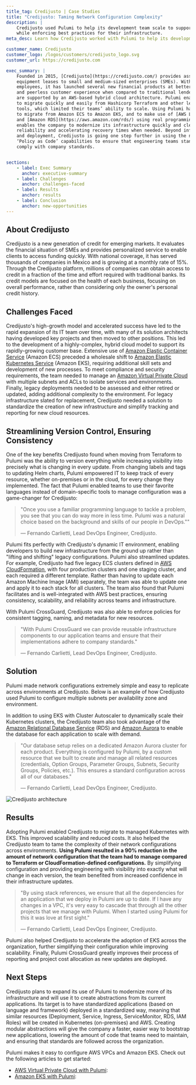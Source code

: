 ```yaml
---
title_tag: Credijusto | Case Studies
title: "Credijusto: Taming Network Configuration Complexity"
description: |
    Credijusto used Pulumi to help its development team scale to support rapid growth
    while enforcing best practices for their infrastructure.
meta_desc: Learn how Credijusto worked with Pulumi to help its development team scale to support rapid growth, while enforcing best practices for their infrastructure.

customer_name: Credijusto
customer_logo: /logos/customers/credijusto_logo.svg
customer_url: https://credijusto.com

exec_summary: |
    Founded in 2015, [Credijusto](https://credijusto.com/) provides asset-backed loans and
    equipment leases to small and medium-sized enterprises (SMEs). With approximately 300
    employees, it has launched several new financial products at better rates, faster delivery,
    and peerless customer experience when compared to traditional lenders. Its operations
    are supported by an AWS-based hybrid cloud architecture. Pulumi enabled the company
    to migrate quickly and easily from Hashicorp Terraform and other legacy configuration
    tools, which limited their teams’ ability to scale. Using Pulumi has helped Credijusto
    to migrate from Amazon ECS to Amazon EKS, and to make use of [AWS Lambda](https://aws.amazon.com/lambda/)
    and [Amazon RDS](https://aws.amazon.com/rds/) using real programming languages. This
    enables the company to modernize its infrastructure quickly and cleanly, ensuring
    reliability and accelerating recovery times when needed. Beyond infrastructure configuration
    and deployment, Credijusto is going one step further in using the new Pulumi CrossGuard
    ‘Policy as Code’ capabilities to ensure that engineering teams stand up new services that
    comply with company standards.


sections:
    - label: Exec Summary
      anchor: executive-summary
    - label: Challenges
      anchor: challenges-faced
    - label: Results
      anchor: results
    - label: Conclusion
      anchor: new-opportunities
---
```


## About Credijusto

Credijusto is a new generation of credit for emerging markets. It evaluates the financial
situation of SMEs and provides personalized service to enable clients to access funding
quickly. With national coverage, it has served thousands of companies in Mexico and is
growing at a monthly rate of 15%. Through the Credijusto platform, millions of companies
can obtain access to credit in a fraction of the time and effort required with traditional
banks. Its credit models are focused on the health of each business, focusing on overall
performance, rather than considering only the owner's personal credit history.

## Challenges Faced

Credijusto's high-growth model and accelerated success have led to the rapid expansion of
its IT team over time, with many of its solution architects having developed key projects
and then moved to other positions. This led to the development of a highly-complex, hybrid
cloud model to support its rapidly-growing customer base. Extensive use of [Amazon Elastic
Container Service](https://aws.amazon.com/ecs/) (Amazon ECS) preceded a wholesale shift to
[Amazon Elastic Kubernetes Service](https://aws.amazon.com/eks/) (Amazon EKS), requiring
additional skill sets and development of new processes. To meet compliance and security
requirements, the team needed to manage an [Amazon Virtual Private
Cloud](https://aws.amazon.com/vpc/) with multiple subnets and ACLs to isolate services and
environments. Finally, legacy deployments needed to be assessed and either retired or
updated, adding additional complexity to the environment. For legacy infrastructure slated
for replacement, Credijusto needed a solution to standardize the creation of new
infrastructure and simplify tracking and reporting for new cloud resources.

## Streamlining Version Control, Ensuring Consistency

One of the key benefits Credijusto found when moving from Terraform to Pulumi was the
ability to version everything while increasing visibility into precisely what is changing
in every update. From changing labels and tags to updating Helm charts, Pulumi empowered
IT to keep track of every resource, whether on-premises or in the cloud, for every change
they implemented. The fact that Pulumi enabled teams to use their favorite languages
instead of domain-specific tools to manage configuration was a game-changer for
Credijusto:

> "Once you use a familiar programming language to tackle a problem, you
> see that you can do way more in less time. Pulumi was a natural choice
> based on the background and skills of our people in DevOps.""
>
> &mdash; Fernando Carlietti, Lead DevOps Engineer, Credijusto.

Pulumi fits perfectly with Credijusto's dynamic IT environment, enabling developers to
build new infrastructure from the ground up rather than "lifting and shifting" legacy
configurations. Pulumi also streamlined updates. For example, Credijusto had five legacy
ECS clusters defined in [AWS CloudFormation](https://aws.amazon.com/cloudformation/), with
four production clusters and one staging cluster, and each required a different template.
Rather than having to update each Amazon Machine Image (AMI) separately, the team was able
to update one and apply it to each stack for all clusters. The team also found that Pulumi
facilitates and is well-integrated with AWS best practices, ensuring consistency,
scalability, and reliability across teams and infrastructure.

With Pulumi CrossGuard, Credijusto was also able to enforce policies for consistent
tagging, naming, and metadata for new resources.

> "With Pulumi CrossGuard we can provide reusable infrastructure components to our
> application teams and ensure that their implementations adhere to company standards."
>
> &mdash; Fernando Carlietti, Lead DevOps Engineer, Credijusto.

## Solution

Pulumi made network configurations extremely simple and easy to replicate across
environments at Credijusto. Below is an example of how Credijusto used Pulumi to configure
multiple subnets per availability zone and environment.

In addition to using EKS with Cluster Autoscaler to dynamically scale their Kubernetes
clusters, the Credijusto team also took advantage of the
[Amazon Relational Database Service](https://aws.amazon.com/rds/) (RDS)
and [Amazon Aurora](https://aws.amazon.com/rds/aurora/) to enable the database for
each application to scale with demand.

> "Our database setup relies on a dedicated Amazon Aurora cluster for each product. Everything
> is configured by Pulumi, by a custom resource that we built to create and manage all related
> resources (credentials, Option Groups, Parameter Groups, Subnets, Security Groups, Policies, etc.).
> This ensures a standard configuration across all of our databases."
>
> &mdash; Fernando Carlietti, Lead DevOps Engineer, Credijusto.

<img class="block mx-auto md:max-w-4xl my-8" src="/images/case-studies/credijusto-architecture.png" alt="Credijusto architecture">

## Results

Adopting Pulumi enabled Credijusto to migrate to managed Kubernetes with EKS.  This
improved scalability and reduced costs. It also helped the Credijusto team to tame the
complexity of their network configurations across environments. **Using Pulumi resulted in
a 90% reduction in the amount of network configuration that the team had to manage
compared to Terraform or CloudFormation-defined configurations.** By simplifying
configuration and providing engineering with visibility into exactly what will change in
each version, the team benefited from increased confidence in their infrastructure
updates.

> "By using stack references, we ensure that all the dependencies for an application that
> we deploy in Pulumi are up to date. If I have any changes in a VPC, it's very easy to
> cascade that through all the other projects that we manage with Pulumi. When I started
> using Pulumi for this it was love at first sight."
>
> &mdash; Fernando Carlietti, Lead DevOps Engineer, Credijusto.

Pulumi also helped Credijusto to accelerate the adoption of EKS across the organization,
further simplifying their configuration while improving scalability.  Finally, Pulumi
CrossGuard greatly improves their process of reporting and project cost allocation as new
updates are deployed.

## Next Steps

Credijusto plans to expand its use of Pulumi to modernize more of its infrastructure and
will use it to create abstractions from its current applications. Its target is to have
standardized applications (based on language and framework) deployed in a standardized
way, meaning that similar resources (Deployment, Service, Ingress, ServiceMonitor, RDS,
IAM Roles) will be created in Kubernetes (on-premises) and AWS. Creating modular
abstractions will give the company a faster, easier way to bootstrap new applications,
lowering the amount of code that teams need to maintain, and ensuring that standards are
followed across the organization.

Pulumi makes it easy to configure AWS VPCs and Amazon EKS. Check out the following
articles to get started:

* [AWS Virtual Private Cloud with Pulumi](https://www.pulumi.com/docs/clouds/aws/guides/vpc/):
* [Amazon EKS with Pulumi](https://www.pulumi.com/docs/clouds/aws/guides/eks/):
